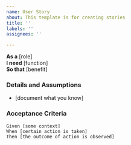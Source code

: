 ```yaml
---
name: User Story
about: This template is for creating stories
title: ''
labels: ''
assignees: ''

---
```


**As a** [role]  
 **I need** [function]  
 **So that** [benefit]  
	   
 ### Details and Assumptions
 * [document what you know]
	   
 ### Acceptance Criteria  
  ```gherkin
 Given [some context]
 When [certain action is taken]
 Then [the outcome of action is observed]

